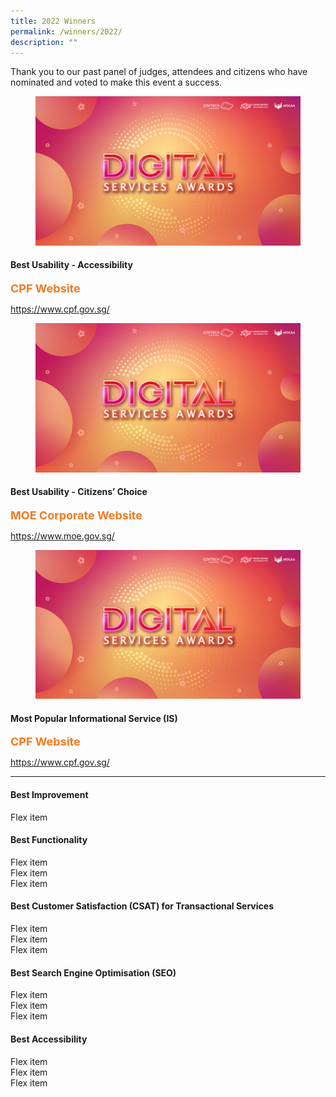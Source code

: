 ```yaml
---
title: 2022 Winners
permalink: /winners/2022/
description: ""
---
```

<style type="text/css">
.content h4 {
    color: #B41E8E;
	font-weight:700;
}
.winner {
    font-size: 1.125rem;
    color: #F47920;
    font-weight: 700;
}
.classification {
    font-size: 0.75rem;
    color: #667085;
}
	.url{margin-top}
</style>
<p>Thank you to our past panel of judges, attendees and citizens who have nominated and voted to make this event a success.</p>
<div class="row is-multiline">
  <div class="col is-4">
    <figure class="image is-5by4"><img src="/images/digitalservicesawards.jpg"></figure>
  </div>
  <div class="col is-8">
    <h4>Best Usability - Accessibility</h4>
    <div class="winner">CPF Website</div>
    <p class="margin--top--none"><a target="_blank" href="https://www.cpf.gov.sg/">https://www.cpf.gov.sg/</a></p>
  </div>
  <div class="col is-4">
    <figure class="image is-5by4"><img src="/images/digitalservicesawards.jpg"></figure>
  </div>
  <div class="col is-8">
    <h4>Best Usability - Citizens’ Choice</h4>
    <div class="winner">MOE Corporate Website</div>
    <p class="margin--top--none"><a target="_blank" href="https://www.moe.gov.sg/">https://www.moe.gov.sg/</a></p>
  </div>
  <div class="col is-4">
    <figure class="image is-5by4"><img src="/images/digitalservicesawards.jpg"></figure>
  </div>
  <div class="col is-8">
    <h4>Most Popular Informational Service (IS)</h4>
    <div class="winner">CPF Website</div>
    <p class="margin--top--none"><a target="_blank" href="https://www.cpf.gov.sg/">https://www.cpf.gov.sg/</a></p>
  </div>
</div>
<hr>
<h4 class="has-text-centered">Best Improvement</h4>
<div class="d-flex justify-content-around">
  <div>Flex item</div>
</div>

<h4 class="has-text-centered">Best Functionality</h4>
<div class="d-flex justify-content-around">
  <div>Flex item</div>
  <div>Flex item</div>
  <div>Flex item</div>
</div>

<h4 class="has-text-centered">Best Customer Satisfaction (CSAT) for Transactional Services</h4>
<div class="d-flex justify-content-around">
  <div>Flex item</div>
  <div>Flex item</div>
  <div>Flex item</div>
</div>


<h4 class="has-text-centered">Best Search Engine Optimisation (SEO)</h4>
<div class="d-flex justify-content-around">
  <div>Flex item</div>
  <div>Flex item</div>
  <div>Flex item</div>
</div>

<h4 class="has-text-centered">Best Accessibility</h4>
<div class="d-flex justify-content-around">
  <div>Flex item</div>
  <div>Flex item</div>
  <div>Flex item</div>
</div>
